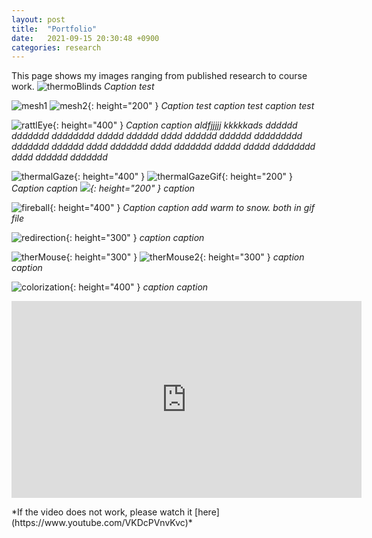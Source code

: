 ```yaml
---
layout: post
title:  "Portfolio"
date:   2021-09-15 20:30:48 +0900
categories: research
---
```


<link rel="stylesheet" href="{{ "/assets/css/grid_img.css, " | prepend: site.baseurl }}">
<script type="text/javascript" src="/assets/js/grid_img.js"></script>

This page shows my images ranging from published research to course work.
![thermoBlinds](/assets/images/thermoBlinds.png)
*Caption test*

![mesh1](/assets/images/mesh1.jpg)
![mesh2](/assets/images/mesh2.png){: height="200" }
*Caption test caption test caption test*

![rattlEye](/assets/images/rattlEye.png){: height="400" }
*Caption caption aldfjjjjj kkkkkads dddddd ddddddd dddddddd ddddd dddddd dddd dddddd dddddd ddddddddd ddddddd dddddd dddd ddddddd dddd ddddddd ddddd ddddd dddddddd dddd dddddd ddddddd*

![thermalGaze](/assets/images/thermalGaze.png){: height="400" }
![thermalGazeGif](/assets/images/thermalGaze.gif){: height="200" }
*Caption caption ![](/assets/images/){: height="200" } caption*

![fireball](/assets/images/fireball.png){: height="400" }
*Caption caption add warm to snow. both in gif file*

![redirection](/assets/images/redirection.png){: height="300" }
*caption caption*

![therMouse](/assets/images/therMouse.jpg){: height="300" }
![therMouse2](/assets/images/therMouse2.jpg){: height="300" }
*caption caption*

![colorization](/assets/images/colorization.gif){: height="400" }
*caption caption*

<p align="center">
<iframe width="560" height="315" src="https://www.youtube.com/embed/VKDcPVnvKvc" title="YouTube video player" frameborder="0" allow="accelerometer; autoplay; clipboard-write; encrypted-media; gyroscope; picture-in-picture" allowfullscreen></iframe>
</p>
*If the video does not work, please watch it [here](https://www.youtube.com/VKDcPVnvKvc)*

